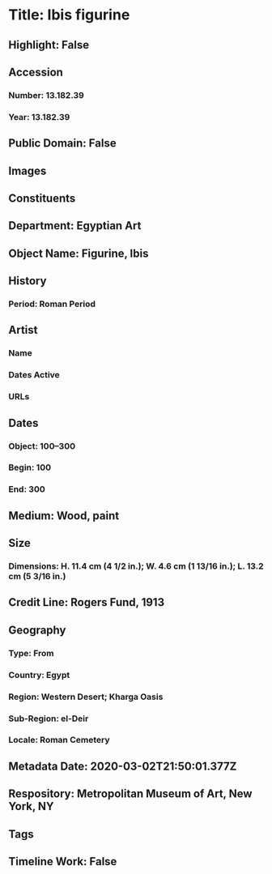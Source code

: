 # Title: Ibis figurine
## Highlight: False
## Accession
### Number: 13.182.39
### Year: 13.182.39
## Public Domain: False
## Images
## Constituents
## Department: Egyptian Art
## Object Name: Figurine, Ibis
## History
### Period: Roman Period
## Artist
### Name
### Dates Active
### URLs
## Dates
### Object: 100–300
### Begin: 100
### End: 300
## Medium: Wood, paint
## Size
### Dimensions: H. 11.4 cm (4 1/2 in.); W. 4.6 cm (1 13/16 in.); L. 13.2 cm (5 3/16 in.)
## Credit Line: Rogers Fund, 1913
## Geography
### Type: From
### Country: Egypt
### Region: Western Desert; Kharga Oasis
### Sub-Region: el-Deir
### Locale: Roman Cemetery
## Metadata Date: 2020-03-02T21:50:01.377Z
## Respository: Metropolitan Museum of Art, New York, NY
## Tags
## Timeline Work: False